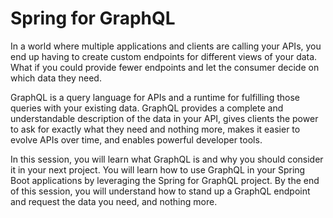 # Spring for GraphQL

In a world where multiple applications and clients are calling your APIs, you end up having to create custom endpoints for different views of your data. What if you could provide fewer endpoints and let the consumer decide on which data they need.

GraphQL is a query language for APIs and a runtime for fulfilling those queries with your existing data. GraphQL provides a complete and understandable description of the data in your API, gives clients the power to ask for exactly what they need and nothing more, makes it easier to evolve APIs over time, and enables powerful developer tools.

In this session, you will learn what GraphQL is and why you should consider it in your next project. You will learn how to use GraphQL in your Spring Boot applications by leveraging the Spring for GraphQL project. By the end of this session, you will understand how to stand up a GraphQL endpoint and request the data you need, and nothing more.
